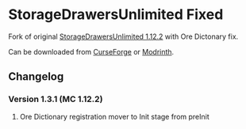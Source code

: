 # StorageDrawersUnlimited Fixed

Fork of original [StorageDrawersUnlimited 1.12.2](https://github.com/raptor494/StorageDrawersUnlimited/tree/1.12) with Ore Dictonary fix.

Can be downloaded from [CurseForge](https://www.curseforge.com/minecraft/mc-mods/storage-drawers-unlimited-fixed) or [Modrinth](https://modrinth.com/mod/storage-drawers-unlimited-fixed).

## Changelog
### Version 1.3.1 (MC 1.12.2)
1) Ore Dictionary registration mover to Init stage from preInit